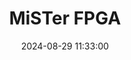 ---
layout: post
title: MiSTer FPGA
summary: 
date: '2024-08-29 11:33:00'
tags: [Computers, Consoles, Emulation, MiSTer FPGA]
---